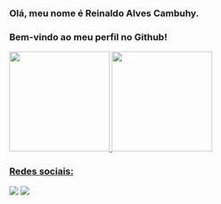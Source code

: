 ### Olá, meu nome é Reinaldo Alves Cambuhy.

### Bem-vindo ao meu perfil no Github!

<div>
  <a href="https://github.com/rcambuhy">
  <img height="180em" src="https://github-readme-stats.vercel.app/api/top-langs/?username=rcambuhy&layout=compact&langs_count=7&theme=dracula"/>
  <img height="180em" src="https://github-readme-stats.vercel.app/api?username=rcambuhy&show_icons=true&theme=dracula&include_all_commits=true&count_private=true"/>
</div>
  
### Redes sociais:

<div>
  <a href="https://instagram.com/rcambuhy" target="_blank"><img src="https://img.shields.io/badge/-Instagram-%23E4405F?style=for-the- badge&logo=instagram&logoColor=white" target="_blank"></a>
  <a href="https://www.linkedin.com/in/reinaldo-alves-cambuhy" target="_blank"><img src="https://img.shields.io/badge/-LinkedIn-%230077B5?style= for-the-badge&logo=linkedin&logoColor=white" target="_blank"></a>   
</div>
